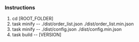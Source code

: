 ### Instructions

1. cd [ROOT_FOLDER]
1. task minify -- ./dist/order_list.json ./dist/order_list.min.json
1. task minify -- ./dist/config.json ./dist/config.min.json
1. task build -- [VERSION]
